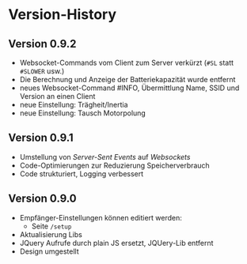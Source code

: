 # Version-History

## Version 0.9.2

- Websocket-Commands vom Client zum Server verkürzt (`#SL` statt `#SLOWER` usw.)
- Die Berechnung und Anzeige der Batteriekapazität wurde entfernt
- neues Websocket-Command #INFO, Übermittlung Name, SSID und Version an einen Client
- neue Einstellung: Trägheit/Inertia
- neue Einstellung: Tausch Motorpolung

## Version 0.9.1

- Umstellung von *Server-Sent Events* auf *Websockets*
- Code-Optimierungen zur Reduzierung Speicherverbrauch
- Code strukturiert, Logging verbessert

## Version 0.9.0

- Empfänger-Einstellungen können editiert werden:
  - Seite `/setup`
- Aktualisierung Libs
- JQuery Aufrufe durch plain JS ersetzt, JQUery-Lib entfernt
- Design umgestellt
